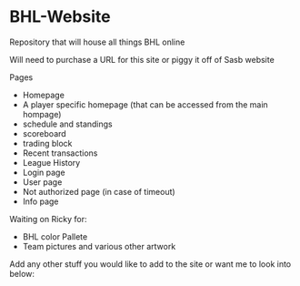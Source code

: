 # BHL-Website
Repository that will house all things BHL online

Will need to purchase a URL for this site or piggy it off of Sasb website

Pages
- Homepage
- A player specific homepage (that can be accessed from the main hompage)
- schedule and standings
- scoreboard
- trading block
- Recent transactions
- League History
- Login page
- User page
- Not authorized page (in case of timeout)
- Info page

Waiting on Ricky for:
- BHL color Pallete
- Team pictures and various other artwork

Add any other stuff you would like to add to the site or want me to look into below:
